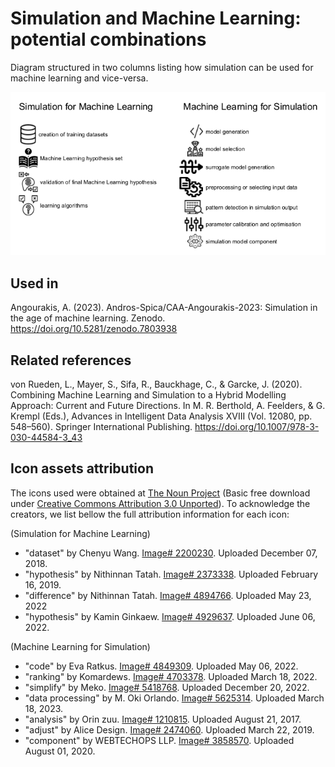 # Simulation and Machine Learning: potential combinations

Diagram structured in two columns listing how simulation can be used for machine learning and vice-versa.

![](Simulation-and-ML.png)

## Used in

Angourakis, A. (2023). Andros-Spica/CAA-Angourakis-2023: Simulation in the age of machine learning. Zenodo. https://doi.org/10.5281/zenodo.7803938

## Related references

von Rueden, L., Mayer, S., Sifa, R., Bauckhage, C., & Garcke, J. (2020). Combining Machine Learning and Simulation to a Hybrid Modelling Approach: Current and Future Directions. In M. R. Berthold, A. Feelders, & G. Krempl (Eds.), Advances in Intelligent Data Analysis XVIII (Vol. 12080, pp. 548–560). Springer International Publishing. https://doi.org/10.1007/978-3-030-44584-3_43

## Icon assets attribution

The icons used were obtained at [The Noun Project](https://thenounproject.com/) (Basic free download under [Creative Commons Attribution 3.0 Unported](https://creativecommons.org/licenses/by/3.0/)). To acknowledge the creators, we list bellow the full attribution information for each icon:

(Simulation for Machine Learning)
- "dataset" by Chenyu Wang. [Image# 2200230](https://thenounproject.com/icon/dataset-2200230/). Uploaded December 07, 2018.
- "hypothesis" by Nithinnan Tatah. [Image# 2373338](https://thenounproject.com/icon/hypothesis-2373338/). Uploaded February 16, 2019.
- "difference" by Nithinnan Tatah. [Image# 4894766](https://thenounproject.com/icon/difference-4894766/). Uploaded May 23, 2022
- "hypothesis" by Kamin Ginkaew. [Image# 4929637](https://thenounproject.com/icon/hypothesis-4929637/). Uploaded June 06, 2022.

(Machine Learning for Simulation)
- "code" by Eva Ratkus. [Image# 4849309](https://thenounproject.com/icon/code-4849309/). Uploaded May 06, 2022.
- "ranking" by Komardews. [Image# 4703378](https://thenounproject.com/icon/ranking-4703378/). Uploaded March 18, 2022.
- "simplify" by Meko. [Image# 5418768](https://thenounproject.com/icon/simplify-5418768/). Uploaded December 20, 2022.
- "data processing" by M. Oki Orlando. [Image# 5625314](https://thenounproject.com/icon/data-processing-5625314/). Uploaded March 18, 2023.
- "analysis" by Orin zuu. [Image# 1210815](https://thenounproject.com/icon/analysis-1210815/). Uploaded August 21, 2017.
- "adjust" by Alice Design. [Image# 2474060](https://thenounproject.com/icon/adjust-2474060/). Uploaded March 22, 2019.
- "component" by WEBTECHOPS LLP. [Image# 3858570](https://thenounproject.com/icon/component-3858570/). Uploaded August 01, 2020.
